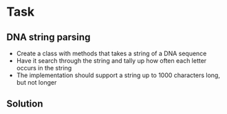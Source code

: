 # Task
## DNA string parsing
- Create a class with methods that takes a string of a DNA sequence
- Have it search through the string and tally up how often each letter occurs in the string
- The implementation should support a string up to 1000 characters long, but not longer
## Solution

